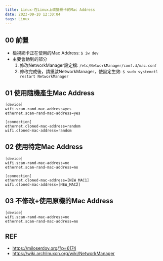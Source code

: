 ```yaml
---
title: Linux-在Linux上改變網卡的Mac Address
date: 2023-09-10 12:30:04
tags: Linux
---
```


## 00 前置
- 檢視網卡正在使用的Mac Address: `$ iw dev`
- 主要會動到的部分
  1. 修改NetworkManager設定檔: `/etc/NetworkManager/conf.d/mac.conf`
  2. 修改完成後，請重啟NetworkManager，使設定生效: `$ sudo systemctl restart NetworkManager`

## 01 使用隨機產生Mac Address

```shell=
[device]
wifi.scan-rand-mac-address=yes
ethernet.scan-rand-mac-address=yes

[connection]
ethernet.cloned-mac-address=random
wifi.cloned-mac-address=random 
```

## 02 使用特定Mac Address
```shell=
[device]
wifi.scan-rand-mac-address=no
ethernet.scan-rand-mac-address=no

[connection]
ethernet.cloned-mac-address=[NEW_MAC1]
wifi.cloned-mac-address=[NEW_MAC2]
```

## 03 不修改+使用原機的Mac Address
```shell=
[device]
wifi.scan-rand-mac-address=no
ethernet.scan-rand-mac-address=no
```

## REF
- https://miloserdov.org/?p=6174
- https://wiki.archlinuxcn.org/wiki/NetworkManager
